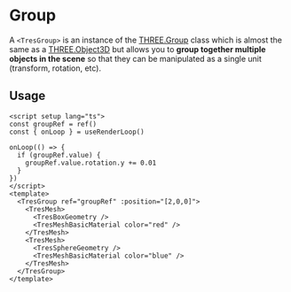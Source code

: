 # Group <Badge type="warning" text="^1.5.0" />

A `<TresGroup>` is an instance of the [THREE.Group](https://threejs.org/docs/#api/en/objects/Group) class which is almost the same as a [THREE.Object3D](https://threejs.org/docs/#api/en/objects/Object3D) but allows you to **group together multiple objects in the scene** so that they can be manipulated as a single unit (transform, rotation, etc).

<StackBlitzEmbed projectId="tresjs-groups" />

## Usage

```vue{12,21}
<script setup lang="ts">
const groupRef = ref()
const { onLoop } = useRenderLoop()

onLoop(() => {
  if (groupRef.value) {
    groupRef.value.rotation.y += 0.01
  }
})
</script>
<template>
  <TresGroup ref="groupRef" :position="[2,0,0]">
    <TresMesh>
      <TresBoxGeometry />
      <TresMeshBasicMaterial color="red" />
    </TresMesh>
    <TresMesh>
      <TresSphereGeometry />
      <TresMeshBasicMaterial color="blue" />
    </TresMesh>
  </TresGroup>
</template>
```

